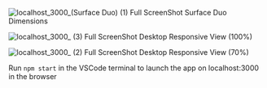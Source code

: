 
![localhost_3000_(Surface Duo) (1)](https://github.com/StephanieLove1/MovieMagic/assets/139500910/d18ab103-4cc4-48f9-a180-59205cc354f8)
Full ScreenShot Surface Duo Dimensions

![localhost_3000_ (3)](https://github.com/StephanieLove1/MovieMagic/assets/139500910/9094d940-deea-4bb4-a2ba-58fd1c833d55)
Full ScreenShot Desktop Responsive View (100%)

![localhost_3000_ (2)](https://github.com/StephanieLove1/MovieMagic/assets/139500910/65c8945f-e072-4004-a6e1-c04100e53ab9)
Full ScreenShot Desktop Responsive View (70%) 


Run `npm start` in the VSCode terminal to launch the app on localhost:3000 in the browser









